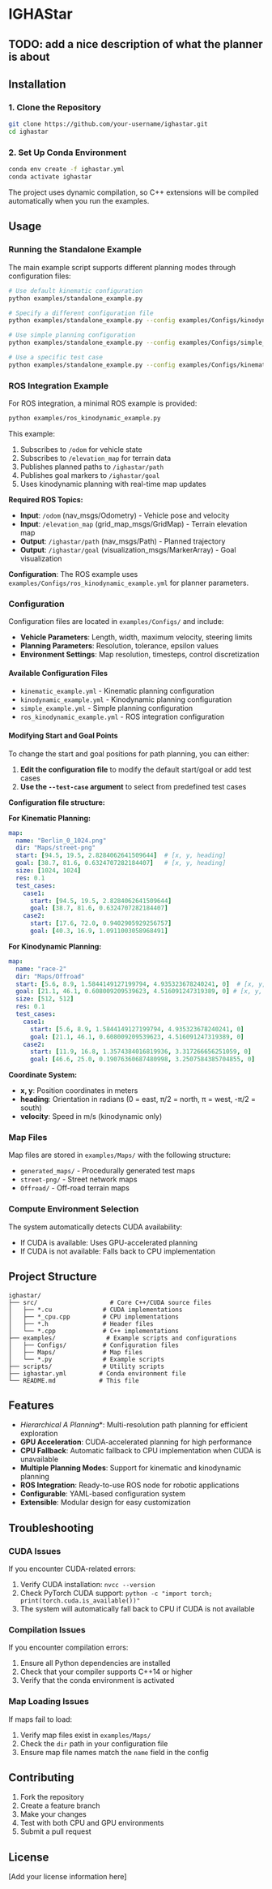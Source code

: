# IGHAStar

## TODO: add a nice description of what the planner is about

## Installation

### 1. Clone the Repository
```bash
git clone https://github.com/your-username/ighastar.git
cd ighastar
```

### 2. Set Up Conda Environment
```bash
conda env create -f ighastar.yml
conda activate ighastar
```

The project uses dynamic compilation, so C++ extensions will be compiled automatically when you run the examples.

## Usage

### Running the Standalone Example

The main example script supports different planning modes through configuration files:

```bash
# Use default kinematic configuration
python examples/standalone_example.py

# Specify a different configuration file
python examples/standalone_example.py --config examples/Configs/kinodynamic_example.yml

# Use simple planning configuration
python examples/standalone_example.py --config examples/Configs/simple_example.yml

# Use a specific test case
python examples/standalone_example.py --config examples/Configs/kinematic_example.yml --test-case case2
```

### ROS Integration Example

For ROS integration, a minimal ROS example is provided:

```bash
python examples/ros_kinodynamic_example.py
```

This example:
1. Subscribes to `/odom` for vehicle state
2. Subscribes to `/elevation_map` for terrain data
3. Publishes planned paths to `/ighastar/path`
4. Publishes goal markers to `/ighastar/goal`
5. Uses kinodynamic planning with real-time map updates

**Required ROS Topics:**
- **Input**: `/odom` (nav_msgs/Odometry) - Vehicle pose and velocity
- **Input**: `/elevation_map` (grid_map_msgs/GridMap) - Terrain elevation map
- **Output**: `/ighastar/path` (nav_msgs/Path) - Planned trajectory
- **Output**: `/ighastar/goal` (visualization_msgs/MarkerArray) - Goal visualization

**Configuration**: The ROS example uses `examples/Configs/ros_kinodynamic_example.yml` for planner parameters.

### Configuration

Configuration files are located in `examples/Configs/` and include:

- **Vehicle Parameters**: Length, width, maximum velocity, steering limits
- **Planning Parameters**: Resolution, tolerance, epsilon values
- **Environment Settings**: Map resolution, timesteps, control discretization

#### Available Configuration Files
- `kinematic_example.yml` - Kinematic planning configuration
- `kinodynamic_example.yml` - Kinodynamic planning configuration  
- `simple_example.yml` - Simple planning configuration
- `ros_kinodynamic_example.yml` - ROS integration configuration

#### Modifying Start and Goal Points

To change the start and goal positions for path planning, you can either:

1. **Edit the configuration file** to modify the default start/goal or add test cases
2. **Use the `--test-case` argument** to select from predefined test cases

**Configuration file structure:**

**For Kinematic Planning:**
```yaml
map:
  name: "Berlin_0_1024.png"
  dir: "Maps/street-png"
  start: [94.5, 19.5, 2.8284062641509644]  # [x, y, heading]
  goal: [38.7, 81.6, 0.6324707282184407]   # [x, y, heading]
  size: [1024, 1024]
  res: 0.1
  test_cases:
    case1:
      start: [94.5, 19.5, 2.8284062641509644]
      goal: [38.7, 81.6, 0.6324707282184407]
    case2:
      start: [17.6, 72.0, 0.9402905929256757]
      goal: [40.3, 16.9, 1.0911003058968491]
```

**For Kinodynamic Planning:**
```yaml
map:
  name: "race-2"
  dir: "Maps/Offroad"
  start: [5.6, 8.9, 1.5844149127199794, 4.935323678240241, 0]  # [x, y, heading, velocity, unused]
  goal: [21.1, 46.1, 0.608009209539623, 4.516091247319389, 0] # [x, y, heading, velocity, unused]
  size: [512, 512]
  res: 0.1
  test_cases:
    case1:
      start: [5.6, 8.9, 1.5844149127199794, 4.935323678240241, 0]
      goal: [21.1, 46.1, 0.608009209539623, 4.516091247319389, 0]
    case2:
      start: [11.9, 16.8, 1.3574384016819936, 3.317266656251059, 0]
      goal: [46.6, 25.0, 0.19076360687480998, 3.2507584385704855, 0]
```

**Coordinate System:**
- **x, y**: Position coordinates in meters
- **heading**: Orientation in radians (0 = east, π/2 = north, π = west, -π/2 = south)
- **velocity**: Speed in m/s (kinodynamic only)

### Map Files

Map files are stored in `examples/Maps/` with the following structure:
- `generated_maps/` - Procedurally generated test maps
- `street-png/` - Street network maps
- `Offroad/` - Off-road terrain maps

### Compute Environment Selection

The system automatically detects CUDA availability:
- If CUDA is available: Uses GPU-accelerated planning
- If CUDA is not available: Falls back to CPU implementation

## Project Structure

```
ighastar/
├── src/                    # Core C++/CUDA source files
│   ├── *.cu              # CUDA implementations
│   ├── *_cpu.cpp         # CPU implementations  
│   ├── *.h               # Header files
│   └── *.cpp             # C++ implementations
├── examples/              # Example scripts and configurations
│   ├── Configs/          # Configuration files
│   ├── Maps/             # Map files
│   └── *.py              # Example scripts
├── scripts/              # Utility scripts
├── ighastar.yml         # Conda environment file
└── README.md            # This file
```

## Features

- **Hierarchical A* Planning**: Multi-resolution path planning for efficient exploration
- **GPU Acceleration**: CUDA-accelerated planning for high performance
- **CPU Fallback**: Automatic fallback to CPU implementation when CUDA is unavailable
- **Multiple Planning Modes**: Support for kinematic and kinodynamic planning
- **ROS Integration**: Ready-to-use ROS node for robotic applications
- **Configurable**: YAML-based configuration system
- **Extensible**: Modular design for easy customization

## Troubleshooting

### CUDA Issues
If you encounter CUDA-related errors:
1. Verify CUDA installation: `nvcc --version`
2. Check PyTorch CUDA support: `python -c "import torch; print(torch.cuda.is_available())"`
3. The system will automatically fall back to CPU if CUDA is not available

### Compilation Issues
If you encounter compilation errors:
1. Ensure all Python dependencies are installed
2. Check that your compiler supports C++14 or higher
3. Verify that the conda environment is activated

### Map Loading Issues
If maps fail to load:
1. Verify map files exist in `examples/Maps/`
2. Check the `dir` path in your configuration file
3. Ensure map file names match the `name` field in the config

## Contributing

1. Fork the repository
2. Create a feature branch
3. Make your changes
4. Test with both CPU and GPU environments
5. Submit a pull request

## License

[Add your license information here]
